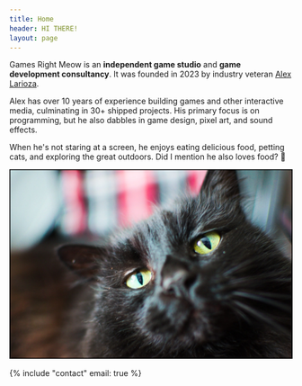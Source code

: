 ```yaml
---
title: Home
header: HI THERE!
layout: page
---
```


Games Right Meow is an __independent game studio__ and __game development consultancy__. It was founded in 2023 by industry veteran [Alex Larioza](https://alexlarioza.com). 

Alex has over 10 years of experience building games and other interactive media, culminating in 30+ shipped projects. His primary focus is on programming, but he also dabbles in game design, pixel art, and sound effects.

When he's not staring at a screen, he enjoys eating delicious food, petting cats, and exploring the great outdoors. Did I mention he also loves food? 🍕

![](media/chloe_large.jpg)

{% include "contact" email: true %}